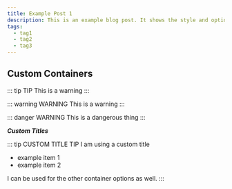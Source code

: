 ```yaml
---
title: Example Post 1
description: This is an example blog post. It shows the style and options with some custom setup such as the custom containers.
tags:
  - tag1
  - tag2
  - tag3
---
```


## Custom Containers

::: tip
TIP
This is a warning
:::

::: warning
WARNING
This is a warning
:::

::: danger
WARNING
This is a dangerous thing
:::

**_Custom Titles_**

::: tip CUSTOM TITLE TIP
I am using a custom title

* example item 1
* example item 2

I can be used for the other container options as well.
:::
